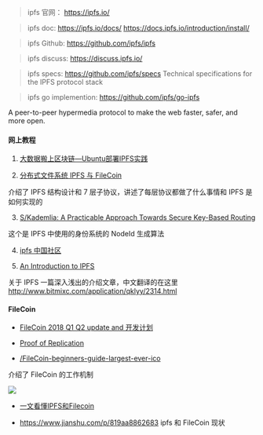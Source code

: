 
> ipfs 官网： https://ipfs.io/

> ipfs doc: https://ipfs.io/docs/
https://docs.ipfs.io/introduction/install/

> ipfs Github: https://github.com/ipfs/ipfs

> ipfs discuss: https://discuss.ipfs.io/

> ipfs specs: https://github.com/ipfs/specs  Technical specifications for the IPFS protocol stack

> ipfs go implemention: https://github.com/ipfs/go-ipfs

A peer-to-peer hypermedia protocol to make the web faster, safer, and more open.


#### 网上教程

1. [大数据搬上区块链—Ubuntu部署IPFS实践](https://www.jianshu.com/p/80f891c6c6a3)

2. [分布式文件系统 IPFS 与 FileCoin](https://draveness.me/ipfs-filecoin)

介绍了 IPFS 结构设计和 7 层子协议，讲述了每层协议都做了什么事情和 IPFS 是如何实现的

3. [S/Kademlia: A Practicable Approach Towards Secure Key-Based Routing](http://www.spovnet.de/files/publications/SKademlia2007.pdf)

这个是 IPFS 中使用的身份系统的 NodeId 生成算法

4. [ipfs 中国社区](http://ipfser.org/)

5. [An Introduction to IPFS](https://medium.com/@ConsenSys/an-introduction-to-ipfs-9bba4860abd0)

关于 IPFS 一篇深入浅出的介绍文章，中文翻译的在这里 http://www.bitmixc.com/application/qklyy/2314.html

#### FileCoin

- [FileCoin 2018 Q1 Q2 update and 开发计划](https://filecoin.io/blog/update-2018-q1-q2/)

- [Proof of Replication ](https://filecoin.io/proof-of-replication.pdf)

- [/FileCoin-beginners-guide-largest-ever-ico](https://coincentral.com/FileCoin-beginners-guide-largest-ever-ico/)

介绍了 FileCoin 的工作机制

![](https://coincentral.com/wp-content/uploads/2018/02/Screenshot-2018-02-16-at-18.57.43.png)

- [一文看懂IPFS和Filecoin](http://www.chaindd.com/3098477.html)

- https://www.jianshu.com/p/819aa8862683   ipfs 和 FileCoin 现状
